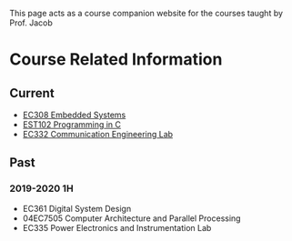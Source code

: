 This page acts as a course companion website for the courses taught by Prof. Jacob
# Course Related Information

## Current
  * [EC308 Embedded Systems](./courses/EmbeddedSystems)
  * [EST102 Programming in C](./courses/c-programming)
  * [EC332 Communication Engineering Lab](./courses/CommunicationEnggLab)

## Past
### 2019-2020 1H
  * EC361 Digital System Design
  * 04EC7505 Computer Architecture and Parallel Processing
  * EC335 Power Electronics and Instrumentation Lab

